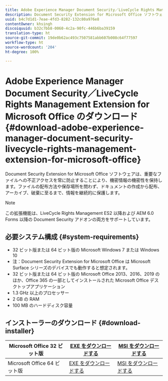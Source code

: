 ```yaml
---
title: Adobe Experience Manager Document Security／LiveCycle Rights Management Extension for Microsoft Office のダウンロード
description: Document Security Extension for Microsoft Office ソフトウェアを使用して、重要なファイルを不正アクセスから保護する
uuid: b4c7d1d1-7eae-4fd3-8282-132c80a976e8
contentOwner: khsingh
discoiquuid: b32c7bb8-0060-4c2a-90fc-446b6ba39159
translation-type: ht
source-git-commit: 19de0b62ac493c7507581abb607b008c64f77597
workflow-type: ht
source-wordcount: '204'
ht-degree: 100%

---
```



# Adobe Experience Manager Document Security／LiveCycle Rights Management Extension for Microsoft Office のダウンロード {#download-adobe-experience-manager-document-security-livecycle-rights-management-extension-for-microsoft-office}

Document Security Extension for Microsoft Office ソフトウェアは、重要なファイルへの不正アクセスを常に防止することにより、機密情報の機密性を保持します。ファイルの配布方法や保存場所を問わず、ドキュメントの作成から配布、アーカイブ、破棄に至るまで、情報を継続的に保護します。

>[!NOTE]
>
>この拡張機能は、LiveCycle Rights Management ES2 以降および AEM 6.0 Forms 以降の Document Security アドオンの両方をサポートしています。

## 必要システム構成 {#system-requirements}

* 32 ビット版または 64 ビット版の Microsoft Windows 7 または Windows 10
* 注：Document Security Extension for Microsoft Office は Microsoft Surface シリーズのデバイスでも動作すると想定されます。
* 32 ビット版または 64 ビット版の Microsoft Office 2013、2016、2019 のほか、Office 365 の一部としてインストールされた Microsoft Office デスクトップアプリケーション
* 1.3 GHz 以上のプロセッサー
* 2 GB の RAM
* 100 MB のハードディスク容量

## インストーラーのダウンロード {#download-installer}

| Microsoft Office 32 ビット版 | [EXE をダウンロードする](http://download.macromedia.com/pub/livecycle/policyserver/DocumentSecurityExtensionforMicrosoftOffice.exe) | [MSI をダウンロードする](http://download.macromedia.com/pub/livecycle/policyserver/DocumentSecurityExtensionforMicrosoftOffice.zip) |
|---|---|---|
| Microsoft Office 64 ビット版 | [EXE をダウンロードする](http://download.macromedia.com/pub/livecycle/policyserver/DocumentSecurityExtensionforMicrosoftOffice64.exe) | [MSI をダウンロードする](http://download.macromedia.com/pub/livecycle/policyserver/DocumentSecurityExtensionforMicrosoftOffice64.zip) |

